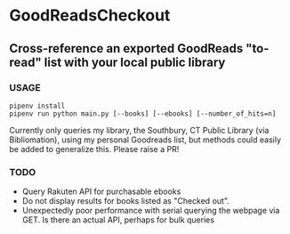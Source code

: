 # GoodReadsCheckout
## Cross-reference an exported GoodReads "to-read" list with your local public library
### USAGE
```
pipenv install
pipenv run python main.py [--books] [--ebooks] [--number_of_hits=n]
```

Currently only queries my library, the Southbury, CT Public Library (via Bibliomation), using my personal Goodreads list, but methods could easily be added to generalize this. Please raise a PR!

### TODO
- Query Rakuten API for purchasable ebooks
- Do not display results for books listed as "Checked out".
- Unexpectedly poor performance with serial querying the webpage via GET. Is there an actual API, perhaps for bulk queries